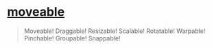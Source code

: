 # [moveable](https://github.com/daybrush/moveable)

> Moveable! Draggable! Resizable! Scalable! Rotatable! Warpable! Pinchable! Groupable! Snappable!
